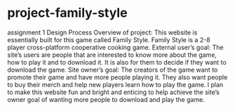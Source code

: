 # project-family-style
assignment 1 
Design Process
Overview of project: This website is essentially built for this game called Family Style. Family Style is a 2-8 player cross-platform cooperative cooking game. 
External user’s goal: The site’s users are people that are interested to know more about the game, how to play it and to download it. It is also for them to decide if they want to download the game. 
Site owner’s goal: The creators of the game want to promote their game and have more people playing it. They also want people to buy their merch and help new players learn how to play the game. 
I plan to make this website fun and bright and enticing to help achieve the site’s owner goal of wanting more people to download and play the game.
